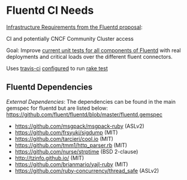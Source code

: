 # Fluentd CI Needs

[Infrastructure Requirements from the Fluentd proposal](https://github.com/cncf/toc/blob/master/proposals/fluentd.adoc):

CI and potentially CNCF Community Cluster access

Goal: Improve
    [current unit tests for all components of Fluentd](https://github.com/fluent/fluentd/tree/master/test)
    with real deployments and critical loads over the different fluent
    connectors.

Uses [travis-ci](https://travis-ci.org/fluent/fluentd/builds) [configured](https://github.com/fluent/fluentd/blob/master/.travis.yml) to run [rake test](https://github.com/fluent/fluentd#run-test)

## Fluentd Dependencies

*External Dependencies*: The dependencies can be found in the main gemspec for fluentd but are listed below: https://github.com/fluent/fluentd/blob/master/fluentd.gemspec

* https://github.com/msgpack/msgpack-ruby (ASLv2)
* https://github.com/frsyuki/sigdump (MIT)
* https://github.com/tarcieri/cool.io (MIT)
* https://github.com/tmm1/http_parser.rb (MIT)
* https://github.com/nurse/strptime (BSD 2-clause)
* http://tzinfo.github.io/ (MIT)
* https://github.com/brianmario/yajl-ruby (MIT)
* https://github.com/ruby-concurrency/thread_safe (ASLv2)
